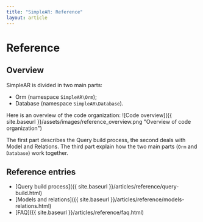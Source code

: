 ```yaml
---
title: "SimpleAR: Reference"
layout: article
---
```


# Reference

## Overview

SimpleAR is divided in two main parts:

* Orm (namespace `SimpleAR\Orm`);
* Database (namespace `SimpleAR\Database`).

Here is an overview of the code organization:
![Code overview]({{ site.baseurl }}/assets/images/reference_overview.png
"Overview of code organization")

The first part describes the Query build process, the second deals with Model
and Relations. The third part explain how the two main parts (`Orm` and
`Database`) work together.

## Reference entries

* [Query build process]({{ site.baseurl }}/articles/reference/query-build.html)
* [Models and relations]({{ site.baseurl }}/articles/reference/models-relations.html)
* [FAQ]({{ site.baseurl }}/articles/reference/faq.html)
